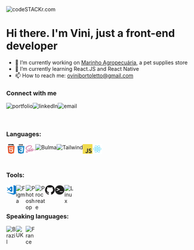<img alt="codeSTACKr.com" alt="vinicius bortoletto's banner" src="https://i.imgur.com/Rpao95U.png" />

# Hi there. I'm Vini, just a front-end developer

- 🔭 I’m currently working on <a href="https://github.com/vinibortoletto/marinho-agropecuaria">Marinho Agropecuária,</a> a pet supplies store
- 🌱 I’m currently learning React.JS and React Native
- 📫 How to reach me: ovinibortoletto@gmail.com


### Connect with me
<a href="https://vinibortoletto.github.io/portfolio"><img align="left" alt="portfolio" height="40px" src="https://i.imgur.com/vy4IHim.png" /></a>
<a href="https://www.linkedin.com/in/vinicius-bortoletto/"><img align="left" alt="linkedIn" height="40px" src="https://iconmonstr.com/wp-content/g/gd/makefg.php?i=../assets/preview/2012/png/iconmonstr-linkedin-5.png&r=0&g=0&b=0" /></a>
<a href="mailto:ovinibortoletto@gmail.com?subject=website contact"><img align="left" alt="email" height="40px" src="https://cdns.iconmonstr.com/wp-content/assets/preview/2012/240/iconmonstr-email-11.png" /></a>

</br></br></br>

### Languages:

<img align="left" alt="HTML5" width="26px" src="https://raw.githubusercontent.com/github/explore/80688e429a7d4ef2fca1e82350fe8e3517d3494d/topics/html/html.png" />

<img align="left" alt="CSS3" width="26px" src="https://raw.githubusercontent.com/github/explore/80688e429a7d4ef2fca1e82350fe8e3517d3494d/topics/css/css.png" />
<img align="left" alt="Sass" width="26px" src="https://raw.githubusercontent.com/github/explore/80688e429a7d4ef2fca1e82350fe8e3517d3494d/topics/sass/sass.png" />
<img align="left" alt="Bulma" height="26px" src="https://bulma.io/images/bulma-logo.png" />
<img align="left" alt="Tailwind" height="26px" src="https://camo.githubusercontent.com/87d7034892fd41dc88f3606bb44b853f87cd2c51/68747470733a2f2f7265666163746f72696e6775692e6e7963332e63646e2e6469676974616c6f6365616e7370616365732e636f6d2f7461696c77696e642d6c6f676f2e737667" />

<img align="left" alt="JavaScript" width="26px" src="https://raw.githubusercontent.com/github/explore/80688e429a7d4ef2fca1e82350fe8e3517d3494d/topics/javascript/javascript.png" />

<img align="left" alt="React" width="26px" src="https://raw.githubusercontent.com/github/explore/80688e429a7d4ef2fca1e82350fe8e3517d3494d/topics/react/react.png" />

</br></br></br>

### Tools:

<img align="left" alt="Visual Studio Code" width="26px" src="https://raw.githubusercontent.com/github/explore/80688e429a7d4ef2fca1e82350fe8e3517d3494d/topics/visual-studio-code/visual-studio-code.png" />

<img align="left" alt="Figma" width="26px" src="https://external-content.duckduckgo.com/iu/?u=https%3A%2F%2Fassets-global.website-files.com%2F5bfd6f4468ee7943c2d331dd%2F5ce2a489d0cadb5143317db4_figma-logo.png&f=1&nofb=1" />

<img align="left" alt="Photoshop" width="26px" src="https://external-content.duckduckgo.com/iu/?u=http%3A%2F%2Fpngimg.com%2Fuploads%2Fphotoshop%2Fphotoshop_PNG14.png&f=1&nofb=1" />

<img align="left" alt="Procreate" width="26px" src="https://external-content.duckduckgo.com/iu/?u=https%3A%2F%2Ftenonedesign.com%2Fimages%2Fpdu__1478738215_Proc1.png&f=1&nofb=1" />

<img align="left" alt="GitHub" width="26px" src="https://raw.githubusercontent.com/github/explore/78df643247d429f6cc873026c0622819ad797942/topics/github/github.png" />

<img align="left" alt="Terminal" width="26px" src="https://raw.githubusercontent.com/github/explore/80688e429a7d4ef2fca1e82350fe8e3517d3494d/topics/terminal/terminal.png" />

<img align="left" alt="Linux" width="26px" src="https://external-content.duckduckgo.com/iu/?u=https%3A%2F%2Fwww.screenconnect.com%2FImages%2FLogoLinux.png&f=1&nofb=1" />

</br></br></br>

### Speaking languages:

<img align="left" alt="Brazil" width="26px" src="https://image.flaticon.com/icons/svg/197/197386.svg" />

<img align="left" alt="UK" width="26px" src="https://image.flaticon.com/icons/svg/197/197374.svg" />

<img align="left" alt="France" width="26px" src="https://image.flaticon.com/icons/svg/323/323315.svg" />
